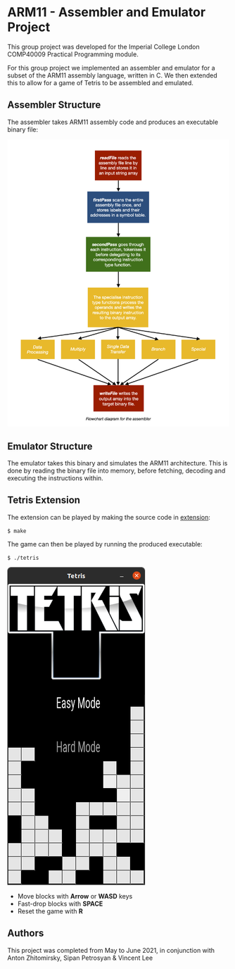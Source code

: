 # ARM11 - Assembler and Emulator Project

This group project was developed for the Imperial College London COMP40009 Practical Programming module.

For this group project we implemented an assembler and emulator for a subset of the ARM11 assembly language, written in C. We then extended this to allow for a game of Tetris to be assembled and emulated.

## Assembler Structure

The assembler takes ARM11 assembly code and produces an executable binary file:

![Assembler Flowchart](doc/AssemblerFlowchart.png?raw=true)

## Emulator Structure

The emulator takes this binary and simulates the ARM11 architecture. This is done by reading the binary file into memory, before fetching, decoding and executing the instructions within.

## Tetris Extension

The extension can be played by making the source code in [extension](./extension):

    $ make

The game can then be played by running the produced executable:

    $ ./tetris

![Tetris Homepage](doc/TetrisHome.png)

- Move blocks with **Arrow** or **WASD** keys
- Fast-drop blocks with **SPACE**
- Reset the game with **R**

## Authors

This project was completed from May to June 2021, in conjunction with Anton Zhitomirsky, Sipan Petrosyan & Vincent Lee
